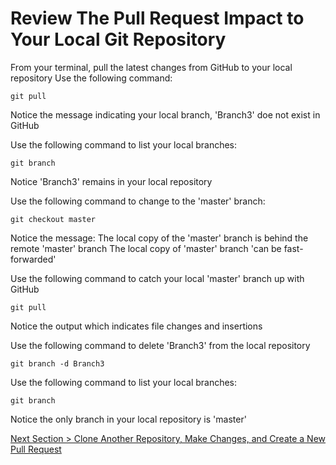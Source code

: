 # Review The Pull Request Impact to Your Local Git Repository



From your terminal, pull the latest changes from GitHub to your local repository
Use the following command:



```shell
git pull
```



Notice the message indicating your local branch, 'Branch3' doe not exist in GitHub

Use the following command to list your local branches:



```shell
git branch
```

Notice 'Branch3' remains in your local repository

Use the following command to change to the 'master' branch:



```shell
git checkout master
```

Notice the message:
The local copy of the 'master' branch is behind the remote 'master' branch
The local copy of 'master' branch 'can be fast-forwarded'

Use the following command to catch your local 'master' branch up with GitHub



```shell
git pull
```

Notice the output which indicates file changes and insertions

Use the following command to delete 'Branch3' from the local repository



```shell
git branch -d Branch3
```

Use the following command to list your local branches:



```shell
git branch
```

Notice the only branch in your local repository is 'master'



[Next Section > Clone Another Repository, Make Changes, and Create a New Pull Request](section_14.md "Clone Another Repository, Make Changes, and Create a New Pull Request")


